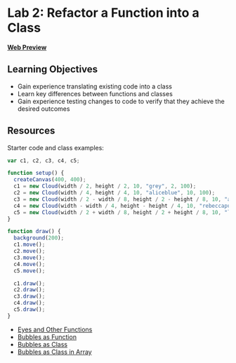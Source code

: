 # Lab 2: Refactor a Function into a Class

[**Web Preview**](https://cchirpy.github.io/IMM120/assignments/cloud/)

## Learning Objectives
- Gain experience translating existing code into a class
- Learn key differences between functions and classes
- Gain experience testing changes to code to verify that they achieve the desired outcomes

## Resources
Starter code and class examples:
```javascript
var c1, c2, c3, c4, c5;

function setup() {
  createCanvas(400, 400);
  c1 = new Cloud(width / 2, height / 2, 10, "grey", 2, 100);
  c2 = new Cloud(width / 4, height / 4, 10, "aliceblue", 10, 100);
  c3 = new Cloud(width / 2 - width / 8, height / 2 - height / 8, 10, "azure", 5, 100);
  c4 = new Cloud(width - width / 4, height - height / 4, 10, "rebeccapurple", 15, 100);
  c5 = new Cloud(width / 2 + width / 8, height / 2 + height / 8, 10, "lightsteelblue", 7, 100);
}

function draw() {
  background(200);
  c1.move();
  c2.move();
  c3.move();
  c4.move();
  c5.move();

  c1.draw();
  c2.draw();
  c3.draw();
  c4.draw();
  c5.draw();
}
```
- [Eyes and Other Functions](https://editor.p5js.org/fishburj@tcnj.edu/sketches/XZ1wyPbLi)
- [Bubbles as Function](https://editor.p5js.org/fishburj@tcnj.edu/sketches/PtDhjkNeC)
- [Bubbles as Class](https://editor.p5js.org/fishburj@tcnj.edu/sketches/LWuwDFmRS)
- [Bubbles as Class in Array](https://editor.p5js.org/fishburj@tcnj.edu/sketches/kD8-7or3R)
